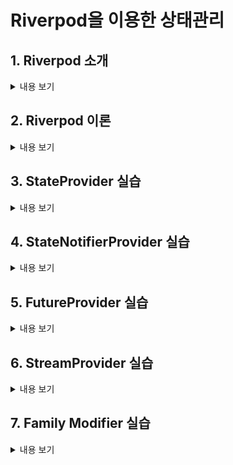 # Riverpod을 이용한 상태관리

## 1. Riverpod 소개
<details>
<summary> 내용 보기</summary>
<br>

- main.dart 의 runApp 부분을 ProviderScope 로 감싸준다.
    ```
        void main(){
            runApp(const ProviderScope(
                    child: MyApp()
                )
            )
        }
    ```
- 관리할 상태를 StateProvider 를 통해서 만든다.

    ```
        final numberProvider = StateProvider<int>((ref) => 0);            
    ```
- 상태를 사용하고 싶은 위젯을 ConsumerWidget 으로 바꿔준다.

    ```
       class StateProviderScreen extends ConsumerWidget {} 
    ```
- ConsumerWidget 은 WidgetRef 를 사용해야 한다.

    ```
       Widget build(BuildContext context, WidgetRef ref) {} 
    ```
- 상태를 확인 및 변경하기 위해 ref 의 메서드를 사용한다.

    ```
        ref.watch(numberProvider);
        ref.read(numberProvider.notifier).update((state) => state + 1);
    ```
</details>

## 2. Riverpod 이론
<details>
<summary> 내용 보기</summary>
<br>

- 다양한 타입을 리턴하는 provider 들이 존재한다.
    ```
        - Provider
        - StateProvider
        - StateNotifierProvider
        - FutureProvider
        - StreamProvider        
    ```
- 각각 다른 타입을 반환해주고 사용 목적이 다르다.
- 모든 Provider 는 글로벌 하게 선언되므로 어디서 선언하든 사용할수 있다.
- ref.watch 는 반환값의 업데이트가 있을때 지속적으로 build 함수를 다시 실행해준다.
- ref.watch 는 필수적으로 UI 관련 코드에만 사용한다.
- ref.read 는 실행되는 순간 단 한번만 provider 값을 가져온다.
- ref.read 는 onPressed 콜백처럼 특정 액션 뒤에 실행되는 함수 내부에서 사용된다.
</details>

## 3. StateProvider 실습
<details>
<summary> 내용 보기</summary>
<br>

- update 시키는 방법 외에 state 자체에 state 값을 변경해서 할당시켜줄수 있다.

    ```
        ref.read(numberProvider.notifier).state = ref.read(numberProvider.notifier).state - 1;
    ```
</details>

## 4. StateNotifierProvider 실습
<details>
<summary> 내용 보기</summary>
<br>

- 가장 많이 사용되는 형태의 Provider
- StateNotifierProvider 는 class 로 선언해야 한다.
- StateNotifier 을 꼭 상속받아야 한다.
- StateNotifier 의 제네릭에는 상태 관리할 타입이 어떤타입인지 지정해줘야한다.
- 생성자의 super 값 에는 state 를 처음에 어떻게 초기화 할지 넣어줘야한다. ( 제네릭의 타입과 일치해야함 )
- 즉, 다른 Provider 와는 다르게 super 안에서 state 를 초기화 한다.

    ```
        class ShoppingListNotifier extends StateNotifier<List<ShoppingItemModel>> {
            ShoppingListNotifier()
            : super(
                    [
                        ShoppingItemModel(
                            name: '김치',
                            quantity: 3,
                            hasBought: false,
                            isSpicy: true,
                        ),
                        ShoppingItemModel(
                            name: '라면',
                            quantity: 5,
                            hasBought: false,
                            isSpicy: true,
                        ),
                        ShoppingItemModel(
                            name: '삼겹살',
                            quantity: 8,
                            hasBought: false,
                            isSpicy: false,
                        ),
                        ShoppingItemModel(
                            name: '수박',
                            quantity: 2,
                            hasBought: false,
                            isSpicy: false,
                        ),
                        ShoppingItemModel(
                            name: '카스테라',
                            quantity: 1,
                            hasBought: false,
                            isSpicy: false,
                        )
                    ],
                );
        }
    ```
- StateNotifierProvider 내부에서 state 를 사용하면 초기화 된 state 를 사용할수 있다. ( extends StateNotifier 에서 제공하는 값 )

    ```
        void toggleHasBought({required String name}) {
            state = state
                .map((e) => e.name == name
                    ? ShoppingItemModel(
                        name: e.name,
                        quantity: e.quantity,
                        hasBought: !e.hasBought,
                        isSpicy: e.isSpicy)
                    : e)
                .toList();
        }
    ```
- 이 StateNotifier 를 Provider 로 제공할땐 아래와 같이 사용한다.
- StateNotifierProvider 의 첫번째 제네릭엔 내가 만든 StateNotifier 를 넣는다.
- StateNotifierProvider 의 두번째 제네릭엔 state 의 타입을 넣는다.
- 그리고 StateNotifier 를 return 한다.

    ```
        final shoppingListProvider =
            StateNotifierProvider<ShoppingListNotifier, List<ShoppingItemModel>>(
                (ref) => ShoppingListNotifier()
            );
    ```
- 사용법은 다른 Provider 들과 같다.

    ```
        ref.read()
        ref.watch()
    ```
- ref.read(somthing.notifier) 은 인스턴스와 같다.

    ```
        // 클래스 내부 메서드 사용 가능

        ref.read(shoppingListProvider.notifier).toggleHasBought(name: e.name);
    ```
</details>

## 5. FutureProvider 실습
<details>
<summary> 내용 보기</summary>
<br>

- 일반 Provider 와 같은 방식으로 만들수 있다.

    ```
        final multiplesFutureProvider = FutureProvider<List<int>>(
            (ref) async {
                await Future.delayed(
                const Duration(seconds: 2),
                );

                return [1, 2, 3, 4, 5];
            },
        );
    ```
- FutureProvider 의 return 타입은 AsyncValue 이기 때문에 when() 메서드를 사용할수 있다.
- when() 메서드는 data, error, loading 으로 나뉘어져 AsyncValue 의 상태에 따라 화면에 렌더링 할것들을 설정할수 있다.

    ```
        state.when(
            data: (data) {
                return Text(data.toString());
            },
            error: (error, stack) => Text(error.toString()),
            loading: () => const Center(
                child: CircularProgressIndicator(),
            ),
        )
    ```
</details>

## 6. StreamProvider 실습
<details>
<summary> 내용 보기</summary>
<br>

- FutureProvider 와 같은 방식으로 만들수 있다. ( 대부분의 provider 는 state 를 return 해주는 형식이다. )

    ```
        final multipleStreamProvider = StreamProvider<List<int>>((ref) async* {
            for (int i = 0; i < 10; i++) {
                await Future.delayed(const Duration(seconds: 2));

                yield List.generate(3, (index) => index * i);
            }
        });
    ```
- StreamProvider 의 return 타입은 AsyncValue 이기 때문에 when() 메서드를 사용할수 있다.
- when() 메서드는 data, error, loading 으로 나뉘어져 AsyncValue 의 상태에 따라 화면에 렌더링 할것들을 설정할수 있다.
    ```
        state.when(
          data: (data) => Text(data.toString()),
          error: (err, stack) => Text(err.toString()),
          loading: () => const CircularProgressIndicator(),
        ),
    ```
</details>

## 7. Family Modifier 실습
<details>
<summary> 내용 보기</summary>
<br>

- Modifier 에는 family 와 autoDispose 2종류가 있다.
- Provider 뒤에 붙여서 사용할수 있다.
- 주로 Provider 로직 안에 다른 인자를 추가하여 return 할때 modifier 를 사용한다.
- Provider 의 타입 뒤에 추가하려는 인자의 타입과 data 인자를 추가하여 사용한다.

    ```
        final familyModifierProvider = FutureProvider.family<List<int>, int>(
            (ref, data) async {
                await Future.delayed(
                const Duration(seconds: 2),
                );

                return [1, 2, 3, 4, 5];
            },
        );
    ```
</details>
